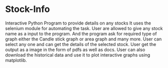 # Stock-Info
Interactive Python Program to provide details on any stocks
It uses the selenium module for automating the task.
User are allowed to give any stock name as a input to the program.
And the program ask for required type of graph either the Candle stick graph or area graph and many more.
User can select any one and can get the details of the selected stock.
User get the output as a image in the form of pdfs as well as docs.
User can also download the historical data and use it to plot interactive graphs using matplotlib.
